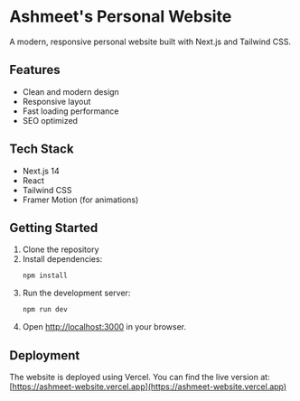 # Ashmeet's Personal Website

A modern, responsive personal website built with Next.js and Tailwind CSS.

## Features
- Clean and modern design
- Responsive layout
- Fast loading performance
- SEO optimized

## Tech Stack
- Next.js 14
- React
- Tailwind CSS
- Framer Motion (for animations)

## Getting Started

1. Clone the repository
2. Install dependencies:
   ```bash
   npm install
   ```
3. Run the development server:
   ```bash
   npm run dev
   ```
4. Open [http://localhost:3000](http://localhost:3000) in your browser.

## Deployment
The website is deployed using Vercel. You can find the live version at: [https://ashmeet-website.vercel.app](https://ashmeet-website.vercel.app)
